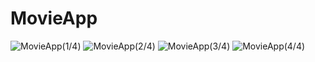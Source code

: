 # MovieApp
<img src="https://i.imgur.com/e1V5xPr.jpg" alt="MovieApp(1/4)"/>
<img src="https://i.imgur.com/5liQJVL.jpg" alt="MovieApp(2/4)"/>
<img src="https://i.imgur.com/xg73bvO.jpg" alt="MovieApp(3/4)"/>
<img src="https://i.imgur.com/zZMuako.jpg" alt="MovieApp(4/4)"/>
